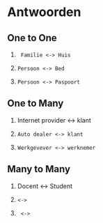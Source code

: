 # Antwoorden

## One to One
1.      Familie <-> Huis
2.     Persoon <-> Bed
3.     Persoon <-> Paspoort

## One to Many
1.    Internet provider  <-> klant
2.     Auto dealer <-> klant
3.     Werkgevever <-> werknemer
   
## Many to Many
1.    Docent  <-> Student
2.     <->
3.      <->